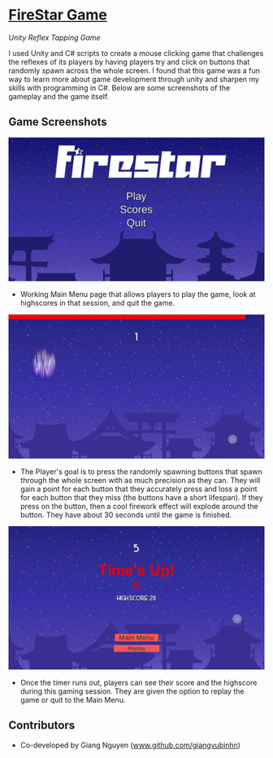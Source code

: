 # [FireStar Game](https://discordapp.com/channels/635667716170317846/635667716170317848/728692496129065012)

*Unity Reflex Tapping Game*


I used Unity and C# scripts to create a mouse clicking game that challenges the reflexes of its players by having players try and click on buttons that randomly spawn across the whole screen. I found that this game was a fun way to learn more about game development through unity and sharpen my skills with programming in C#. Below are some screenshots of the gameplay and the game itself.

## Game Screenshots

![](readmepics/tappinggamess2.png)
- Working Main Menu page that allows players to play the game, look at highscores in that session, and quit the game.

![](readmepics/tappinggamess3.png)
- The Player's goal is to press the randomly spawning buttons that spawn through the whole screen with as much precision as they can. They will gain a point for each button that they accurately press and loss a point for each button that they miss (the buttons have a short lifespan). If they press on the button, then a cool firework effect will explode around the button. They have about 30 seconds until the game is finished.

![](readmepics/tappinggamess1.png)
- Once the timer runs out, players can see their score and the highscore during this gaming session. They are given the option to replay the game or quit to the Main Menu.

## Contributors
- Co-developed by Giang Nguyen (www.github.com/giangvubinhn)

